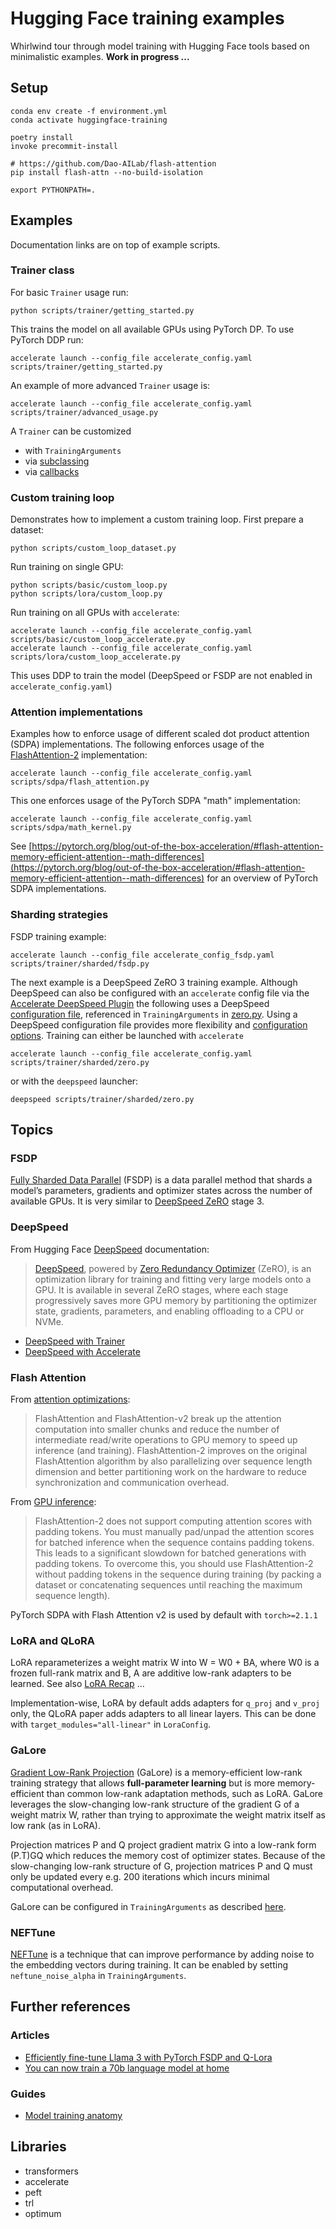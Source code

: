 # Hugging Face training examples

Whirlwind tour through model training with Hugging Face tools based on minimalistic examples. **Work in progress ...**

## Setup

```shell
conda env create -f environment.yml
conda activate huggingface-training

poetry install
invoke precommit-install

# https://github.com/Dao-AILab/flash-attention
pip install flash-attn --no-build-isolation

export PYTHONPATH=.
```

## Examples

Documentation links are on top of example scripts.

### Trainer class

For basic `Trainer` usage run:

```shell
python scripts/trainer/getting_started.py
```

This trains the model on all available GPUs using PyTorch DP. To use PyTorch DDP run:

```shell
accelerate launch --config_file accelerate_config.yaml scripts/trainer/getting_started.py
```

An example of more advanced `Trainer` usage is:

```shell
accelerate launch --config_file accelerate_config.yaml scripts/trainer/advanced_usage.py
```

A `Trainer` can be customized

- with `TrainingArguments`
- via [subclassing](https://huggingface.co/docs/transformers/trainer#customize-the-trainer)
- via [callbacks](https://huggingface.co/docs/transformers/en/trainer#callbacks)

### Custom training loop

Demonstrates how to implement a custom training loop. First prepare a dataset:

```shell
python scripts/custom_loop_dataset.py
```

Run training on single GPU:

```shell
python scripts/basic/custom_loop.py
python scripts/lora/custom_loop.py
```

Run training on all GPUs with `accelerate`:

```shell
accelerate launch --config_file accelerate_config.yaml scripts/basic/custom_loop_accelerate.py
accelerate launch --config_file accelerate_config.yaml scripts/lora/custom_loop_accelerate.py
```

This uses DDP to train the model (DeepSpeed or FSDP are not enabled in `accelerate_config.yaml`)

### Attention implementations

Examples how to enforce usage of different scaled dot product attention (SDPA) implementations. The following enforces usage of the [FlashAttention-2](https://github.com/Dao-AILab/flash-attention) implementation:

```shell
accelerate launch --config_file accelerate_config.yaml scripts/sdpa/flash_attention.py
```

This one enforces usage of the PyTorch SDPA "math" implementation:

```shell
accelerate launch --config_file accelerate_config.yaml scripts/sdpa/math_kernel.py
```

See [https://pytorch.org/blog/out-of-the-box-acceleration/#flash-attention-memory-efficient-attention--math-differences](https://pytorch.org/blog/out-of-the-box-acceleration/#flash-attention-memory-efficient-attention--math-differences) for an overview of PyTorch SDPA implementations.

### Sharding strategies

FSDP training example:

```shell
accelerate launch --config_file accelerate_config_fsdp.yaml scripts/trainer/sharded/fsdp.py
```

The next example is a DeepSpeed ZeRO 3 training example. Although DeepSpeed can also be configured with an `accelerate` config file via the [Accelerate DeepSpeed Plugin](https://huggingface.co/docs/accelerate/usage_guides/deepspeed#accelerate-deepspeed-plugin) the following uses a DeepSpeed [configuration file](deepspeed_config.json), referenced in `TrainingArguments` in [zero.py](scripts/trainer/sharded/zero.py). Using a DeepSpeed configuration file provides more flexibility and [configuration options](https://www.deepspeed.ai/docs/config-json/). Training can either be launched with `accelerate`

```shell
accelerate launch --config_file accelerate_config.yaml scripts/trainer/sharded/zero.py
```

or with the `deepspeed` launcher:

```shell
deepspeed scripts/trainer/sharded/zero.py
```

## Topics

### FSDP

[Fully Sharded Data Parallel](https://pytorch.org/blog/introducing-pytorch-fully-sharded-data-parallel-api/) (FSDP) is a data parallel method that shards a model’s parameters, gradients and optimizer states across the number of available GPUs. It is very similar to [DeepSpeed ZeRO](https://deepspeed.readthedocs.io/en/latest/zero3.html) stage 3.

### DeepSpeed

From Hugging Face [DeepSpeed](https://huggingface.co/docs/transformers/main/en/main_classes/deepspeed) documentation:

> [DeepSpeed](https://github.com/microsoft/DeepSpeed), powered by [Zero Redundancy Optimizer](https://deepspeed.readthedocs.io/en/latest/zero3.html) (ZeRO), is an optimization library for training and fitting very large models onto a GPU. It is available in several ZeRO stages, where each stage progressively saves more GPU memory by partitioning the optimizer state, gradients, parameters, and enabling offloading to a CPU or NVMe.

- [DeepSpeed with Trainer](https://huggingface.co/docs/transformers/main/en/deepspeed)
- [DeepSpeed with Accelerate](https://huggingface.co/docs/accelerate/en/usage_guides/deepspeed)

### Flash Attention

From [attention optimizations](https://huggingface.co/docs/transformers/llm_optims#attention-optimizations):

> FlashAttention and FlashAttention-v2 break up the attention computation into smaller chunks and reduce the number of intermediate read/write operations to GPU memory to speed up inference (and training). FlashAttention-2 improves on the original FlashAttention algorithm by also parallelizing over sequence length dimension and better partitioning work on the hardware to reduce synchronization and communication overhead.

From [GPU inference](https://huggingface.co/docs/transformers/perf_infer_gpu_one?install=NVIDIA#expected-speedups):

> FlashAttention-2 does not support computing attention scores with padding tokens. You must manually pad/unpad the attention scores for batched inference when the sequence contains padding tokens. This leads to a significant slowdown for batched generations with padding tokens. To overcome this, you should use FlashAttention-2 without padding tokens in the sequence during training (by packing a dataset or concatenating sequences until reaching the maximum sequence length).

PyTorch SDPA with Flash Attention v2 is used by default with `torch>=2.1.1`

### LoRA and QLoRA

LoRA reparameterizes a weight matrix W into W = W0 + BA, where W0 is a frozen full-rank matrix and B, A are additive low-rank adapters to be learned. See also [LoRA Recap](https://magazine.sebastianraschka.com/i/141797214/lora-recap) ...

Implementation-wise, LoRA by default adds adapters for `q_proj` and `v_proj` only, the QLoRA paper adds adapters to all linear layers. This can be done with `target_modules="all-linear"` in `LoraConfig`.

### GaLore

[Gradient Low-Rank Projection](https://arxiv.org/abs/2403.03507) (GaLore) is a memory-efficient low-rank training strategy that allows **full-parameter learning** but is more memory-efficient than common low-rank adaptation methods, such as LoRA. GaLore leverages the slow-changing low-rank structure of the gradient G of a weight matrix W, rather than trying to approximate the weight matrix itself as low rank (as in LoRA).

Projection matrices P and Q project gradient matrix G into a low-rank form (P.T)GQ which reduces the memory cost of optimizer states. Because of the slow-changing low-rank structure of G, projection matrices P and Q must only be updated every e.g. 200 iterations which incurs minimal computational overhead.

GaLore can be configured in `TrainingArguments` as described [here](https://huggingface.co/docs/transformers/trainer#galore).

### NEFTune

[NEFTune](https://arxiv.org/abs/2310.05914) is a technique that can improve performance by adding noise to the embedding vectors during training. It can be enabled by setting `neftune_noise_alpha` in `TrainingArguments`.

## Further references

### Articles

- [Efficiently fine-tune Llama 3 with PyTorch FSDP and Q-Lora](https://www.philschmid.de/fsdp-qlora-llama3)
- [You can now train a 70b language model at home](https://www.answer.ai/posts/2024-03-06-fsdp-qlora.html)

### Guides

- [Model training anatomy](https://huggingface.co/docs/transformers/main/en/model_memory_anatomy)

## Libraries

- transformers
- accelerate
- peft
- trl
- optimum
